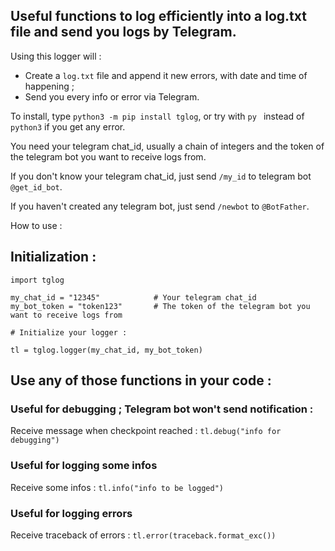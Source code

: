 ## Useful functions to log efficiently into a log.txt file and send you logs by Telegram.

Using this logger will :
- Create a `log.txt` file and append it new errors, with date and time of happening ;
- Send you every info or error via Telegram.

To install, type `python3 -m pip install tglog`, or try with `py ` instead of `python3` if you get any error.

You need your telegram chat_id, usually a chain of integers and the token of the telegram bot you want to receive logs from.

If you don't know your telegram chat_id, just send `/my_id` to telegram bot `@get_id_bot`.

If you haven't created any telegram bot, just send `/newbot` to `@BotFather`.

How to use : 

## Initialization :
```
import tglog

my_chat_id = "12345"            # Your telegram chat_id
my_bot_token = "token123"       # The token of the telegram bot you want to receive logs from

# Initialize your logger :

tl = tglog.logger(my_chat_id, my_bot_token)
```

## Use any of those functions in your code :
### Useful for debugging ; Telegram bot won't send notification :
Receive message when checkpoint reached :
`tl.debug("info for debugging")`    
### Useful for logging some infos
 Receive some infos :
`tl.info("info to be logged")`     
### Useful for logging errors
Receive traceback of errors :
`tl.error(traceback.format_exc())`  


